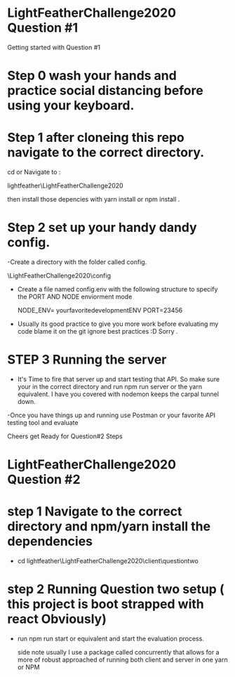 # LightFeatherChallenge2020 Question #1 

Getting started with Question #1 

# Step 0 wash your hands and practice social distancing before using your keyboard.

# Step 1  after cloneing this repo navigate to the correct directory.

cd or Navigate to : 

lightfeather\LightFeatherChallenge2020
  
then install those depencies with yarn install or npm install .

# Step 2 set up your handy dandy config.

-Create a directory with the folder called config. 

\LightFeatherChallenge2020\config


- Create a file named config.env with the following structure to specify the PORT AND NODE enviorment mode
  
  NODE_ENV= yourfavoritedevelopmentENV
  PORT=23456
  
- Usually its good practice to give you more work before evaluating my code 
   blame it on the git ignore best practices :D Sorry . 

# STEP 3 Running the server 

 - It's Time to fire that server up and start testing that API.
  So make sure your in the correct directory  and run npm run server or the yarn equivalent.
  I have you covered with nodemon keeps the carpal tunnel down. 

-Once you have things up and running  use  Postman or your favorite API testing tool and evaluate 
   
   Cheers get Ready for Question#2 Steps



# LightFeatherChallenge2020 Question #2

# step 1 Navigate  to the correct directory and npm/yarn install the dependencies

- cd  lightfeather\LightFeatherChallenge2020\client\questiontwo


# step 2 Running Question two setup ( this project is boot strapped with react Obviously)

- run npm run start or equivalent and start the evaluation process.
  

   side note usually I use a package called concurrently that allows for a more of robust approached of running both client and server in one yarn or NPM




